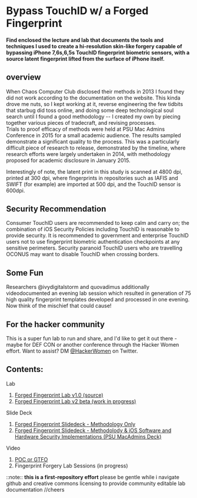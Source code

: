 # Bypass TouchID w/ a Forged Fingerprint
#### Find enclosed the lecture and lab that documents the tools and techniques I used to create a hi-resolution skin-like forgery capable of bypassing iPhone 7,6s,6,5s TouchID fingerprint biometric sensors, with a source latent fingerprint lifted from the surface of iPhone itself. 
## overview
When Chaos Computer Club disclosed their methods in 2013 I found they did not work according to the documentation on the website.  This kinda drove me nuts, so I kept working at it, reverse engineering the few tidbits that starbug did toss online, and doing some deep technological soul search until I found a good methodology -- I created my own by piecing together various pieces of tradecraft, and revising processes.  
Trials to proof efficacy of methods were held at PSU Mac Admins Conference in 2015 for a small academic audience. The results sampled demonstrate a significant quality to the process. This was a particularly difficult piece of research to release, demonstrated by the timeline, where research efforts were largely undertaken in 2014, with methodology proposed for academic disclosure in January 2015.

Interestingly of note, the latent print in this study is scanned at 4800 dpi, printed at 300 dpi, where fingerprints in repositories such as IAFIS and SWIFT (for example) are imported at 500 dpi, and the TouchID sensor is 600dpi.

## Security Recommendation
Consumer TouchID users are recommended to keep calm and carry on; the combination of iOS Security Policies including TouchID is reasonable to provide security.  It is recommended to government and enterprise TouchID users not to use fingerprint biometric authentication checkpoints at any sensitive perimeters.  Security paranoid TouchID users who are travelling OCONUS may want to disable TouchID when crossing borders.

## Some Fun
Researchers @ivydigitalstorm and quovadimus additionally videodocumented an evening lab session which resulted in generation of 75 high quality fingerprint templates developed and processed in one evening.  Now think of the mischief that could cause!

## For the hacker community
This is a super fun lab to run and share, and I'd like to get it out there - maybe for DEF CON or another conference through the Hacker Women effort. Want to assist? DM [@HackerWomen](https://twitter.com/hackerwomen) on Twitter. 

## Contents:
Lab
1. [Forged Fingerprint Lab v1.0 (source)](https://github.com/ivydigitalstorm/BypassTouchID/tree/master/Bypass_TouchID_Lab)
1. [Forged Fingerprint Lab v2 beta (work in progress)](https://github.com/ivydigitalstorm/BypassTouchID/tree/master/Bypass_TouchID_Lab)

Slide Deck
1. [Forged Fingerprint Slidedeck - Methodology Only](https://github.com/ivydigitalstorm/BypassTouchID/blob/master/_WS02-01-Bypass_Touch_ID_With_A_Forged_Fingerprint_-_Ivy_Thomas.pdf)
1. [Forged Fingerprint Slidedeck - Methodolody & iOS Software and Hardware Security Implementations (PSU MacAdmins Deck)](https://github.com/ivydigitalstorm/BypassTouchID/blob/master/_PSU_2015-Bypass_TouchID_With_A_Forged_Fingerprint-J_Ivy_Thomas_v1.pdf)

Video
1. [POC or GTFO](https://www.youtube.com/watch?v=pUdTUau0pCE)
2. Fingerprint Forgery Lab Sessions (in progress)

::note::
**this is a first-repository effort** please be gentle while i navigate github and creative commons licensing to provide community editable lab documentation //cheers
